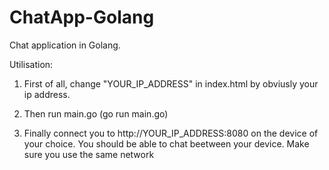 # ChatApp-Golang

Chat application in Golang. 

Utilisation:

1. First of all, change "YOUR_IP_ADDRESS" in index.html by obviusly your ip address. 

2. Then run main.go (go run main.go)

3. Finally connect you to http://YOUR_IP_ADDRESS:8080 on the device of your choice. You should be able to chat beetween your device. Make sure you use the same network 
